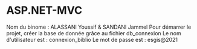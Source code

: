 # ASP.NET-MVC
Nom du binome : ALASSANI Youssif & SANDANI Jammel
Pour démarrer le projet, créer la base de donnée grâce au fichier db_connexion
Le nom d'utilisateur est : connexion_biblio
Le mot de passe est : esgis@2021
